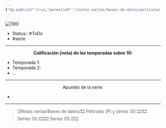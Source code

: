 ```yaml
---
{"dg-publish":true,"permalink":"/notas-varias/bases-de-datos/peliculas-p-y-series-s/s-escaping-twin-flames/"}
---
```



![|160](https://m.media-amazon.com/images/M/MV5BZmRiOWI0MzctY2VlOC00YmQ1LTgyNzgtZjI3NjQwMDY2YTJkXkEyXkFqcGdeQXVyMTkxNjUyNQ@@._V1_SX300.jpg)

- Status:: #ToDo 
- #serie 

---

**<center>Calificación (nota) de las temporadas sobre 10:</center>**

- Temporada 1: 
- Temporada 2: 
- ...

---

<center>Apuntes de la serie:</center>

- 

---

> [[Notas varias/Bases de datos/🎞️ Películas (P) y series (S) 🎞️/🎞️ Series (S) 🎞️\|🎞️ Series (S) 🎞️]]